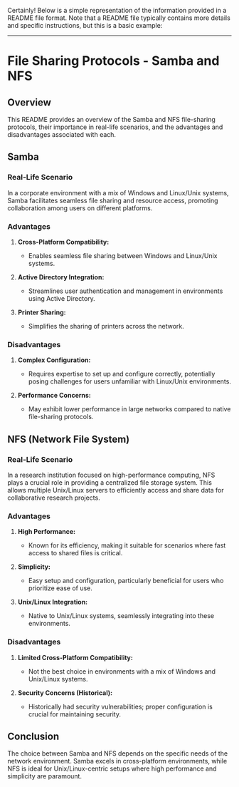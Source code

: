 Certainly! Below is a simple representation of the information provided in a README file format. Note that a README file typically contains more details and specific instructions, but this is a basic example:

---

# File Sharing Protocols - Samba and NFS

## Overview

This README provides an overview of the Samba and NFS file-sharing protocols, their importance in real-life scenarios, and the advantages and disadvantages associated with each.

## Samba

### Real-Life Scenario

In a corporate environment with a mix of Windows and Linux/Unix systems, Samba facilitates seamless file sharing and resource access, promoting collaboration among users on different platforms.

### Advantages

1. **Cross-Platform Compatibility:**
   - Enables seamless file sharing between Windows and Linux/Unix systems.

2. **Active Directory Integration:**
   - Streamlines user authentication and management in environments using Active Directory.

3. **Printer Sharing:**
   - Simplifies the sharing of printers across the network.

### Disadvantages

1. **Complex Configuration:**
   - Requires expertise to set up and configure correctly, potentially posing challenges for users unfamiliar with Linux/Unix environments.

2. **Performance Concerns:**
   - May exhibit lower performance in large networks compared to native file-sharing protocols.

## NFS (Network File System)

### Real-Life Scenario

In a research institution focused on high-performance computing, NFS plays a crucial role in providing a centralized file storage system. This allows multiple Unix/Linux servers to efficiently access and share data for collaborative research projects.

### Advantages

1. **High Performance:**
   - Known for its efficiency, making it suitable for scenarios where fast access to shared files is critical.

2. **Simplicity:**
   - Easy setup and configuration, particularly beneficial for users who prioritize ease of use.

3. **Unix/Linux Integration:**
   - Native to Unix/Linux systems, seamlessly integrating into these environments.

### Disadvantages

1. **Limited Cross-Platform Compatibility:**
   - Not the best choice in environments with a mix of Windows and Unix/Linux systems.

2. **Security Concerns (Historical):**
   - Historically had security vulnerabilities; proper configuration is crucial for maintaining security.

## Conclusion

The choice between Samba and NFS depends on the specific needs of the network environment. Samba excels in cross-platform environments, while NFS is ideal for Unix/Linux-centric setups where high performance and simplicity are paramount.
